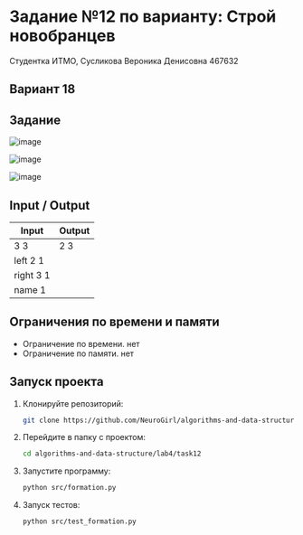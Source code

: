 # Задание №12 по варианту: Строй новобранцев
Студентка ИТМО,  Сусликова Вероника Денисовна 467632

## Вариант 18

## Задание 

![image](https://github.com/user-attachments/assets/15c3cca5-3ec2-440c-9c91-eb1018e47744)

![image](https://github.com/user-attachments/assets/6cf6d822-04c8-400f-a847-50fde19cecc2)

![image](https://github.com/user-attachments/assets/d4d6aef3-5ec2-48e5-845f-bfb86b68742b)


## Input / Output 

| Input    | Output   |
|----------|----------|
|3 3       |2 3       |
|left 2 1  |          |
|right 3 1 |          |
|name 1    |          |

## Ограничения по времени и памяти

- Ограничение по времени. нет
- Ограничение по памяти. нет


## Запуск проекта
1. Клонируйте репозиторий:
   ```bash
   git clone https://github.com/NeuroGirl/algorithms-and-data-structure.git
   ```
2. Перейдите в папку с проектом:
   ```bash
   cd algorithms-and-data-structure/lab4/task12
   
3. Запустите программу:
   ```bash
   python src/formation.py
   ```

4. Запуск тестов:
   ```bash
   python src/test_formation.py
   ```
